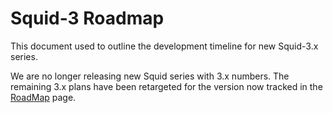 # Squid-3 Roadmap

This document used to outline the development timeline for new Squid-3.x
series.

We are no longer releasing new Squid series with 3.x numbers. The
remaining 3.x plans have been retargeted for the version now tracked in
the
[RoadMap](https://wiki.squid-cache.org/action/show/RoadMap/Squid3/RoadMap#)
page.
